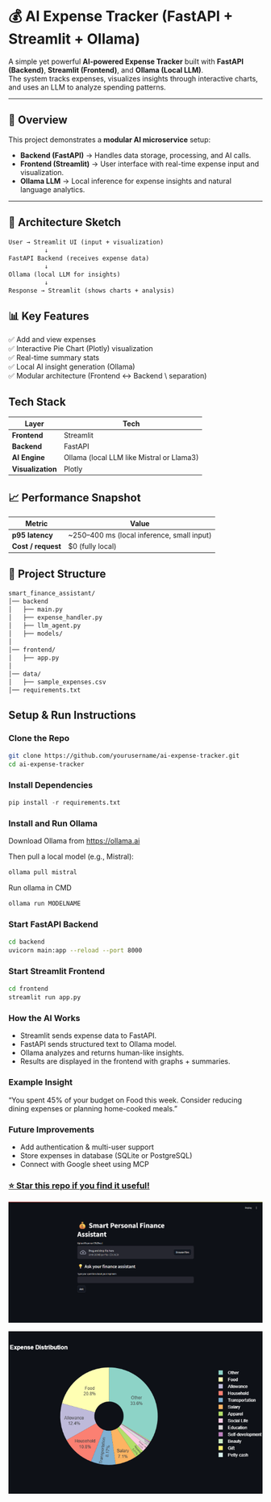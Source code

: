 # 💰 AI Expense Tracker (FastAPI + Streamlit + Ollama)

A simple yet powerful **AI-powered Expense Tracker** built with **FastAPI (Backend)**, **Streamlit (Frontend)**, and **Ollama (Local LLM)**.  
The system tracks expenses, visualizes insights through interactive charts, and uses an LLM to analyze spending patterns.

---

## 🚀 Overview

This project demonstrates a **modular AI microservice** setup:
- **Backend (FastAPI)** → Handles data storage, processing, and AI calls.  
- **Frontend (Streamlit)** → User interface with real-time expense input and visualization.  
- **Ollama LLM** → Local inference for expense insights and natural language analytics.

---

## 🧠 Architecture Sketch

```text
User → Streamlit UI (input + visualization)
          ↓
FastAPI Backend (receives expense data)
          ↓
Ollama (local LLM for insights)
          ↓
Response → Streamlit (shows charts + analysis)

```

## 📊 Key Features

✅ Add and view expenses \
✅ Interactive Pie Chart (Plotly) visualization \
✅ Real-time summary stats \
✅ Local AI insight generation (Ollama) \
✅ Modular architecture (Frontend ↔ Backend \ separation)

## Tech Stack

| Layer                   | Tech                                      |
| ----------------------- | ----------------------------------------- |
| **Frontend**            | Streamlit                                 |
| **Backend**             | FastAPI                                   |
| **AI Engine**           | Ollama (local LLM like Mistral or Llama3) |
| **Visualization**       | Plotly                                    |

## 📈 Performance Snapshot

| Metric             | Value                                            |
| ------------------ | ------------------------------------------------ |
| **p95 latency**    | ~250–400 ms (local inference, small input)       |
| **Cost / request** | $0 (fully local)                                 |

## 🧩 Project Structure

```text
smart_finance_assistant/
│── backend
│   ├── main.py                
│   ├── expense_handler.py      
│   ├── llm_agent.py           
│   ├── models/                 
│
│── frontend/
│   ├── app.py                 
│
│── data/
│   ├── sample_expenses.csv   
│── requirements.txt

```

## Setup & Run Instructions

### Clone the Repo

```bash
git clone https://github.com/yourusername/ai-expense-tracker.git
cd ai-expense-tracker
```

### Install Dependencies

```python
pip install -r requirements.txt
```
### Install and Run Ollama

Download Ollama from https://ollama.ai

Then pull a local model (e.g., Mistral):

```bash
ollama pull mistral
```

Run ollama in CMD

```bash
ollama run MODELNAME
```

### Start FastAPI Backend

```bash
cd backend
uvicorn main:app --reload --port 8000
```

### Start Streamlit Frontend

```bash
cd frontend
streamlit run app.py
```

### How the AI Works

- Streamlit sends expense data to FastAPI.
- FastAPI sends structured text to Ollama model.
- Ollama analyzes and returns human-like insights.
- Results are displayed in the frontend with graphs + summaries.

### Example Insight

“You spent 45% of your budget on Food this week. Consider reducing dining expenses or planning home-cooked meals.”

### Future Improvements

- Add authentication & multi-user support
- Store expenses in database (SQLite or PostgreSQL)
- Connect with Google sheet using MCP

### [⭐ Star this repo if you find it useful!](https://github.com/uzairafridi00/smart_finance_assistant)

<p align="center">
<img src="https://github.com/uzairafridi00/smart_finance_assistant/blob/main/images/smart_personal_finance_assistant.png" alt="Image Not Found"/>
</p>

<p align="center">
<img src="https://github.com/uzairafridi00/smart_finance_assistant/blob/main/images/newplot.png" alt="Image Not Found"/>
</p>
